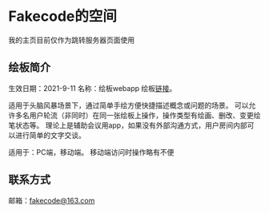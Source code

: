 # Fakecode的空间

我的主页目前仅作为跳转服务器页面使用

## 绘板简介
生效日期：2021-9-11 
名称：绘板webapp
绘板[链接](http://112.126.67.77)。

适用于头脑风暴场景下，通过简单手绘方便快捷描述概念或问题的场景。
可以允许多名用户轮流（非同时）在同一张绘板上操作，操作类型有绘画、删改、变更绘笔状态等。
理论上是辅助会议用app，如果没有外部沟通方式，用户房间内部可以进行简单的文字交谈。

适用于：PC端，移动端。
移动端访问时操作略有不便

## 联系方式
邮箱：fakecode@163.com

